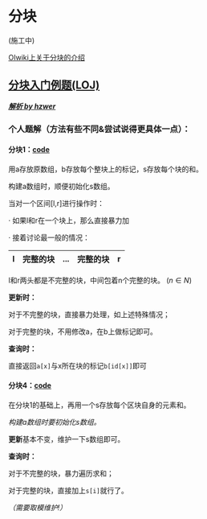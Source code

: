 # 分块

(施工中)

[OIwiki上关于分块的介绍](https://oi-wiki.org/ds/decompose/)


## [分块入门例题(LOJ)](https://loj.ac/p?tagIds=207)

_**[解析 by hzwer](http://hzwer.com/8053.html)**_

### 个人题解（方法有些不同&尝试说得更具体一点）：
#### 分块1：[code](/LOJ/%236277.cpp)
用a存放原数组，b存放每个整块上的标记，s存放每个块的和。

构建a数组时，顺便初始化s数组。

当对一个区间[l,r]进行操作时：

· 如果l和r在一个块上，那么直接暴力加

· 接着讨论最一般的情况：

| l | 完整的块 | ... | 完整的块 | r |
|---|----------|----|----------|---|

l和r两头都是不完整的块，中间包着n个完整的块。 $(n\in N)$

**更新时：**

对于不完整的块，直接暴力处理，如上述特殊情况；

对于完整的块，不用修改a，在b上做标记即可。

**查询时：**

直接返回`a[x]`与x所在块的标记`b[id[x]]`即可

#### 分块4：[code](/LOJ/%236280.cpp)
在分块1的基础上，再用一个s存放每个区块自身的元素和。

_构建a数组时要初始化s数组。_

**更新**基本不变，维护一下s数组即可。

**查询时：**

对于不完整的块，暴力遍历求和；

对于完整的块，直接加上`s[i]`就行了。

_（需要取模维护!）_

